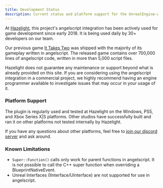 ```yaml
---
title: Development Status
description: Current status and platform support for the UnrealEngine-Angelscript project
---
```


At [Hazelight](http://hazelight.se), this project's angelscript integration
has been actively used for game development since early 2018. It is being used daily by 30+ developers on our team.

Our previous game [It Takes Two](https://www.ea.com/games/it-takes-two) was shipped with the majority of its gameplay written in angelscript.
The released game contains over 700,000 lines of angelscript code, written in more than 5,000 script files.

Hazelight does not guarantee any maintenance or support beyond what
is already provided on this site. If you are considering using the
angelscript integration in a commercial project, we highly recommend
having an engine programmer available to investigate issues that may occur
in your usage of it.

### Platform Support

The plugin is regularly used and tested at Hazelight on the Windows, PS5, and Xbox Series X|S platforms.
Other studios have successfully built and ran it on other platforms not tested internally by Hazelight.

If you have any questions about other platforms, feel free to [join our discord server](https://discord.gg/39wmC2) and ask around.

### Known Limitations

- `Super::Function()` calls only work for parent functions in angelscript. It is not possible to call the C++ super function when overriding a BlueprintNativeEvent.
- Unreal Interfaces (IInterface/UInterface) are not supported for use in angelscript.
